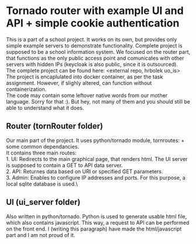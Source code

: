 # Tornado router with example UI and API + simple cookie authentication
This is a part of a school project. It works on its own, but provides only simple example servers to demonstrate functionality. Complete project is supposed to be a school information system. We focused on the router part, that functions as the only public access point and comunicates with other servers with hidden IPs (keycloak is also public, since it is outsourced).\
The complete project can be found here: <external repo, hrbolek uo_is>\
The project is encaplulated into docker container, as per the task assignment. However, if slighly altered, can function without containerization.\
The code may contain some leftover native words from our mother language. Sorry for that :). But hey, not many of them and you should still be able to understand what it does.

## Router (tornRouter folder)
Our main part of the project. It uses python/tornado module, tornroutes: <external project repo> + some common dependancies.\
It contains three main routes:\
    1. UI: Redirects to the main graphical page, that renders html. The UI server is supposed to contain a GET to API data server.\
    2. API: Returnes data based on URI or specified GET parameters.\
    3. Admin: Enables to configure IP addresses and ports. For this purpose, a local sqlite database is used.\

## UI (ui_server folder)
Also written in python/tornado. Python is used to generate usable html file, which also contains javascript. This way, a request to API can be performed on the front end. I (writing this paragraph) have made the html/javascript part and I am not proud of it. 
